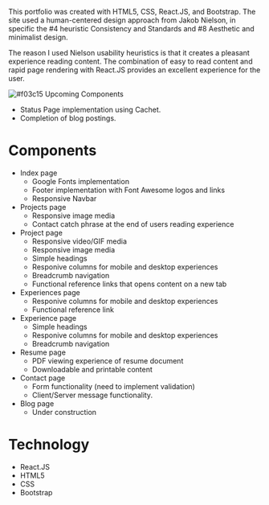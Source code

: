 This portfolio was created with HTML5, CSS, React.JS, and Bootstrap. The site used a human-centered design approach from Jakob Nielson, in specific the #4 heuristic Consistency and Standards and #8 Aesthetic and minimalist design.

The reason I used Nielson usability heuristics is that it creates a pleasant experience reading content. The combination of easy to read content and rapid page rendering with React.JS provides an excellent experience for the user.

![#f03c15](https://via.placeholder.com/15/f03c15/000000?text=+) Upcoming Components
* Status Page implementation using Cachet.
* Completion of blog postings. 

# Components
* Index page
    * Google Fonts implementation
    * Footer implementation with Font Awesome logos and links
    * Responsive Navbar
* Projects page
    * Responsive image media
    * Contact catch phrase at the end of users reading experience
* Project page
    * Responsive video/GIF media
    * Responsive image media
    * Simple headings
    * Responive columns for mobile and desktop experiences
    * Breadcrumb navigation
    * Functional reference links that opens content on a new tab
* Experiences page
    * Responive columns for mobile and desktop experiences
    * Functional reference link
* Experience page
    * Simple headings
    * Responive columns for mobile and desktop experiences
    * Breadcrumb navigation
* Resume page
    * PDF viewing experience of resume document
    * Downloadable and printable content
* Contact page
    * Form functionality (need to implement validation)
    * Client/Server message functionality. 
* Blog page
    * Under construction


# Technology
* React.JS
* HTML5
* CSS
* Bootstrap
